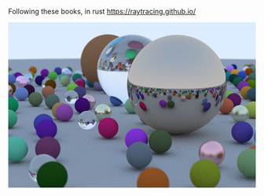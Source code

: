 Following these books, in rust https://raytracing.github.io/


![final render](https://raw.githubusercontent.com/ensconced/rtiow/main/img.png)
